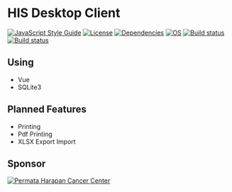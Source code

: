 # HIS Desktop Client

[![JavaScript Style Guide](https://img.shields.io/badge/code_style-standard-brightgreen.svg?style=flat-square)](https://standardjs.com)
[![License](https://img.shields.io/badge/license-MIT-green.svg?style=flat-square)](https://github.com/idnesdotlink/his-client/blob/master/LICENSE)
[![Dependencies](https://img.shields.io/david/idnesdotlink/his-client.svg?style=flat-square)](https://david-dm.org/idnesdotlink/his-client)
[![OS](https://img.shields.io/badge/platform-MacOS%20%7C%20Windows%20%7C%20Linux-orange.svg?style=flat-square)](https://github.com/idnesdotlink/his-client)
[![Build status](https://img.shields.io/appveyor/ci/idnesdotlink/his-client/master.svg?logo=appveyor&style=flat-square)](https://ci.appveyor.com/project/idnesdotlink/his-client)
[![Build status](https://img.shields.io/travis/idnesdotlink/his-client/master.svg?logo=travis&style=flat-square)](https://travis-ci.org/idnesdotlink/his-client)

## Using

* Vue
* SQLite3

## Planned Features

* Printing
* Pdf Printing
* XLSX Export Import

## Sponsor

[![Permata Harapan Cancer Center](https://phcc.co.id/img/logo/phcc.svg)](https://phcc.co.id)

